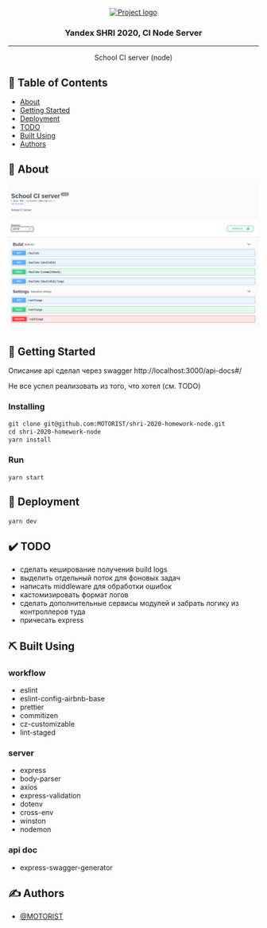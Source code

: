 <p align="center">
  <a href="" rel="noopener">
 <img width=200px height=200px src="https://yastatic.net/s3/lpc/28978093-8753-4cf9-97b2-dcc79dbe722d.svg" alt="Project logo"></a>
</p>

<h3 align="center">Yandex SHRI 2020, CI Node Server</h3>

---

<p align="center"> School CI server (node)</p>

## 📝 Table of Contents

- [About](#about)
- [Getting Started](#getting_started)
- [Deployment](#deployment)
- [TODO](#todo)
- [Built Using](built_using)
- [Authors](#authors)

## 🧐 About <a name = "about"></a>
![School CI server](screenshots/screenshot-01.png)

## 🏁 Getting Started <a name = "getting_started"></a>

Описание api сделал через swagger http://localhost:3000/api-docs#/

Не все успел реализовать из того, что хотел (см. TODO)

### Installing

```
git clone git@github.com:MOTORIST/shri-2020-homework-node.git
cd shri-2020-homework-node
yarn install
```

### Run

```
yarn start
```

## 🚀 Deployment <a name = "deployment"></a>

```
yarn dev
```

## ✔️ TODO <a name = "todo"></a>

- сделать кеширование получения build logs
- выделить отдельный поток для фоновых задач
- написать middleware для обработки ошибок
- кастомизировать формат логов
- сделать дополнительные сервисы модулей и забрать логику из контроллеров туда
- причесать express

## ⛏️ Built Using <a name = "built_using"></a>

### workflow
- eslint
- eslint-config-airbnb-base
- prettier
- commitizen
- cz-customizable
- lint-staged

### server
- express
- body-parser
- axios
- express-validation
- dotenv
- cross-env
- winston
- nodemon
  
### api doc
- express-swagger-generator
## ✍️ Authors <a name = "authors"></a>

- [@MOTORIST](https://github.com/MOTORIST)
